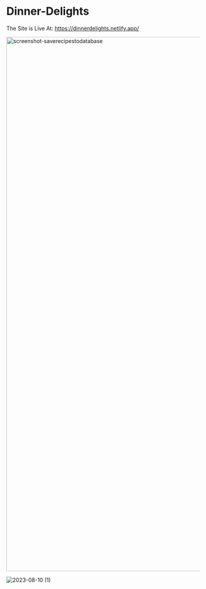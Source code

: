# Dinner-Delights
The Site is Live At: https://dinnerdelights.netlify.app/

<img width="1392" alt="screenshot-saverecipestodatabase" src="https://github.com/UtkarshRawat1710/Dinner-Delights/assets/124810125/226cf3f7-f5ad-4a9e-96ab-66cc1f7ce7ba">



![2023-08-10 (1)](https://github.com/UtkarshRawat1710/Dinner-Delights/assets/124810125/79dd3923-172a-4f23-b99c-81a9d84d42c3)

